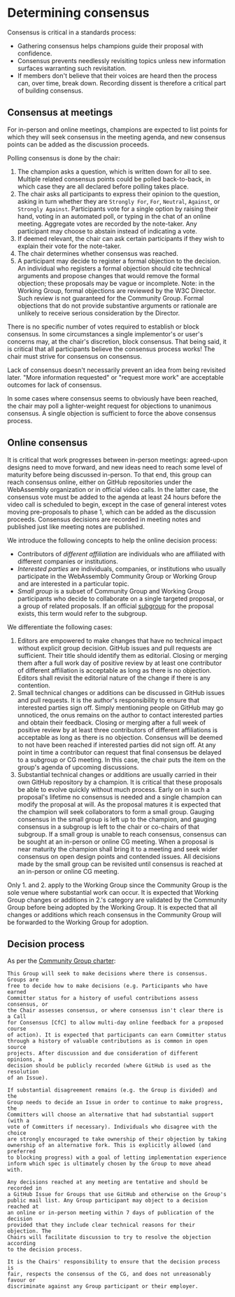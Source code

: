 # Determining consensus

Consensus is critical in a standards process:

* Gathering consensus helps champions guide their proposal with confidence.
* Consensus prevents needlessly revisiting topics unless new information
  surfaces warranting such revisitation.
* If members don't believe that their voices are heard then the process can,
  over time, break down. Recording dissent is therefore a critical part of
  building consensus.

## Consensus at meetings

For in-person and online meetings, champions are expected to list points for which they
will seek consensus in the meeting agenda, and new consensus points can be added 
as the discussion proceeds.

Polling consensus is done by the chair:

1. The champion asks a question, which is written down for all to see. Multiple
   related consensus points could be polled back-to-back, in which case they are
   all declared before polling takes place.
2. The chair asks all participants to express their opinion to the question,
   asking in turn whether they are `Strongly For`, `For`, `Neutral`, `Against`,
   or `Strongly Against`. Participants vote for a single option by raising their
   hand, voting in an automated poll, or typing in the chat of an online meeting.
   Aggregate votes are recorded by the note-taker. Any participant may choose to
   abstain instead of indicating a vote.
4. If deemed relevant, the chair can ask certain participants if they wish to
   explain their vote for the note-taker.
5. The chair determines whether consensus was reached.
6. A participant may decide to register a formal objection to the decision. An
   individual who registers a formal objection should cite technical arguments
   and propose changes that would remove the formal objection; these proposals
   may be vague or incomplete. Note: in the Working Group, formal objections are
   reviewed by the W3C Director. Such review is not guaranteed for the Community
   Group. Formal objections that do not provide substantive arguments or
   rationale are unlikely to receive serious consideration by the Director.

There is no specific number of votes required to establish or block
consensus. In some circumstances a single implementor's or user's concerns may,
at the chair's discretion, block consensus. That being said, it is critical that
all participants believe the consensus process works! The chair must strive for
consensus on consensus.

Lack of consensus doesn't necessarily prevent an idea from being revisited
later. "More information requested" or "request more work" are acceptable
outcomes for lack of consensus.

In some cases where consensus seems to obviously have been reached, the chair
may poll a lighter-weight request for objections to unanimous consensus. A
single objection is sufficient to force the above consensus process.

## Online consensus

It is critical that work progresses between in-person meetings: agreed-upon
designs need to move forward, and new ideas need to reach some level of maturity
before being discussed in-person. To that end, this group can reach consensus
online, either on GitHub repositories under the WebAssembly organization or in
official video calls. In the latter case, the consensus vote must be added to
the agenda at least 24 hours before the video call is scheduled to begin, except
in the case of general interest votes moving pre-proposals to phase 1, which can
be added as the discussion proceeds. Consensus decisions are recorded in meeting
notes and published just like meeting notes are published.

We introduce the following concepts to help the online decision process:

* Contributors of *different affiliation* are individuals who are affiliated
  with different companies or institutions.
* *Interested parties* are individuals, companies, or institutions who usually
  participate in the WebAssembly Community Group or Working Group and are
  interested in a particular topic.
* *Small group* is a subset of Community Group and Working Group participants
  who decide to collaborate on a single targeted proposal, or a group of related
  proposals. If an official [subgroup](https://github.com/WebAssembly/meetings/blob/main/process/subgroups.md)
  for the proposal exists, this term would refer to the subgroup.

We differentiate the following cases:

1. Editors are empowered to make changes that have no technical impact without
   explicit group decision. GitHub issues and pull requests are
   sufficient. Their title should identify them as editorial. Closing or merging
   them after a full work day of positive review by at least one contributor of
   different affiliation is acceptable as long as there is no objection. Editors
   shall revisit the editorial nature of the change if there is any contention.
2. Small technical changes or additions can be discussed in GitHub issues and
   pull requests. It is the author's responsibility to ensure that interested
   parties sign off. Simply mentioning people on GitHub may go unnoticed, the
   onus remains on the author to contact interested parties and obtain their
   feedback. Closing or merging after a full week of positive review by at least
   three contributors of different affiliations is acceptable as long as there
   is no objection. Consensus will be deemed to not have been reached if
   interested parties did not sign off. At any point in time a contributor can
   request that final consensus be delayed to a subgroup or CG meeting. In this
   case, the chair puts the item on the group's agenda of upcoming
   discussions.
3. Substantial technical changes or additions are usually carried in their own
   GitHub repository by a champion. It is critical that these proposals be able
   to evolve quickly without much process. Early on in such a proposal's
   lifetime no consensus is needed and a single champion can modify the proposal
   at will. As the proposal matures it is expected that the champion will seek
   collaborators to form a small group. Gauging consensus in the small group is
   left up to the champion, and gauging consensus in a subgroup is left to the chair
   or co-chairs of that subgroup. If a small group is unable to reach
   consensus, consensus can be sought at an in-person or online CG meeting. 
   When a proposal is near maturity the champion shall bring it to a meeting and seek wider
   consensus on open design points and contended issues. All decisions made by
   the small group can be revisited until consensus is reached at an in-person
   or online CG meeting.

Only 1. and 2. apply to the Working Group since the Community Group is the sole
venue where substantial work can occur. It is expected that Working Group
changes or additions in 2.'s category are validated by the Community Group
before being adopted by the Working Group. It is expected that all changes or
additions which reach consensus in the Community Group will be forwarded to the
Working Group for adoption.

## Decision process

As per the [Community Group charter](https://webassembly.github.io/cg-charter/):

    This Group will seek to make decisions where there is consensus. Groups are
    free to decide how to make decisions (e.g. Participants who have earned
    Committer status for a history of useful contributions assess consensus, or
    the Chair assesses consensus, or where consensus isn't clear there is a Call
    for Consensus [CfC] to allow multi-day online feedback for a proposed course
    of action). It is expected that participants can earn Committer status
    through a history of valuable contributions as is common in open source
    projects. After discussion and due consideration of different opinions, a
    decision should be publicly recorded (where GitHub is used as the resolution
    of an Issue).

    If substantial disagreement remains (e.g. the Group is divided) and the
    Group needs to decide an Issue in order to continue to make progress, the
    Committers will choose an alternative that had substantial support (with a
    vote of Committers if necessary). Individuals who disagree with the choice
    are strongly encouraged to take ownership of their objection by taking
    ownership of an alternative fork. This is explicitly allowed (and preferred
    to blocking progress) with a goal of letting implementation experience
    inform which spec is ultimately chosen by the Group to move ahead with.

    Any decisions reached at any meeting are tentative and should be recorded in
    a GitHub Issue for Groups that use GitHub and otherwise on the Group's
    public mail list. Any Group participant may object to a decision reached at
    an online or in-person meeting within 7 days of publication of the decision
    provided that they include clear technical reasons for their objection. The
    Chairs will facilitate discussion to try to resolve the objection according
    to the decision process.

    It is the Chairs' responsibility to ensure that the decision process is
    fair, respects the consensus of the CG, and does not unreasonably favour or
    discriminate against any Group participant or their employer.
